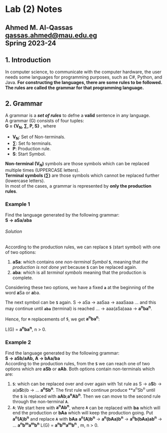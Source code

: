 # Lab (2) Notes
Ahmed M. Al-Qassas  
[qassas.ahmed@mau.edu.eg](qassas.ahmed@mau.edu.eg)  
Spring 2023-24
---
## 1. Introduction
In computer science, to communicate with the computer hardware, the user needs some languages for programming purposes, such as C#, Python, and Java. **For constructing the languages, there are some rules to be followed. The rules are called the
grammar for that programming language.**

## 2. Grammar
A grammar is a _**set of rules**_ to defne a **valid** sentence in any language.  
A grammar (G) consists of four tuples:  
**G = {V<sub>N</sub>, ∑, P, S}** , where
* **V<sub>N</sub>**: Set of Non-terminals.
* **∑**: Set fo terminals.
*  **P**: Production rule.
* **S**: Start Symbol.  

**Non-terminal (V<sub>N</sub>)** symbols are those symbols which can be replaced multiple times (UPPERCASE letters).  
**Terminal symbols (∑)** are those symbols which cannot be replaced further (lowercase letters).  
In most of the cases, a grammar is represented by **only the production rules**.   

### Example 1  
Find the language generated by the following grammar:   
**S → aSa/aba**  

###### Solution 
According to the production rules, we can replace **`S`** (start symbol) with one of two options:
1. **aSa**: which contains one _non-terminal Symbol_ **`S`**, meaning that _the production is not done yet_ because **`S`** can be replaced again.
2. **aba**: which is all _terminal symbols_ meaning that the production is complete.  

Considering these two options, we have a fixed **`a`** at the beginning of the word **a**Sa or **a**ba.  

The next symbol can be **`S`** again. S → aSa → aaSaa → aaaSaaa ... and this may continue until **`aba`** (terminal) is reached ... → aaa(aSa)aaa → **a<sup>n</sup>ba<sup>n</sup>**.  

Hence, for **`n`** replacements of **`S`**, we get **a<sup>n</sup>ba<sup>n</sup>**:  

L(G) = **a<sup>n</sup>ba<sup>n</sup>**, n > 0.

### Example 2
Find the language generated by the following grammar:  
**S → aSb/aAb, A → bAa/ba**  
According to the production rules, from the **`S`** we can reach one of two options which are **aSb** or **aAb**. Both options contain non-terminals which are:
1. **`S`**: which can be replaced over and over again with 1st rule as S → a**S**b → a(a**S**b)b → ... **a<sup>n</sup>Sb<sup>n</sup>**. The first rule will continue produce **a<sup>n</sup>Sb<sup>n</sup> until the **`S`** is replaced with **aAb**;**a<sup>n</sup>Ab<sup>n</sup>**. Then we can move to the second rule through the non-terminal **`A`**.
2. **`A`**: We start here with **a<sup>n</sup>Ab<sup>n</sup>**, where **`A`** can be replaced with **ba** which will end the production or **bAa** which will keep the production going. Put **a<sup>n</sup>(A)b<sup>n</sup>** and replace **`A`** with **bAa** **a<sup>n</sup>(A)b<sup>n</sup>** → **a<sup>n</sup>(bAa)b<sup>n</sup>** → **a<sup>n</sup>b(bAa)ab<sup>n</sup>** → ...  **a<sup>n</sup>b<sup>m</sup>a<sup>m</sup>b<sup>n</sup>**
L(G) = **a<sup>n</sup>b<sup>m</sup>a<sup>m</sup>b<sup>n</sup>** , m, n > 0.